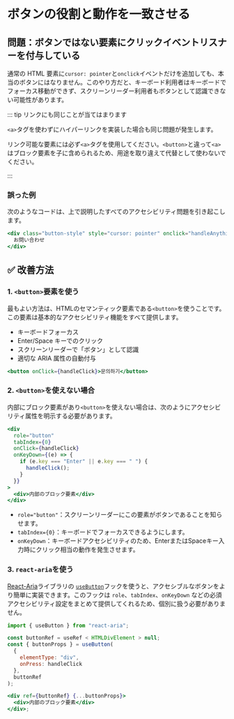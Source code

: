 # ボタンの役割と動作を一致させる

## 問題：ボタンではない要素にクリックイベントリスナーを付与している

通常の HTML 要素に`cursor: pointer`と`onclick`イベントだけを追加しても、本当のボタンにはなりません。このやり方だと、キーボード利用者はキーボードでフォーカス移動ができず、スクリーンリーダー利用者もボタンとして認識できない可能性があります。

::: tip リンクにも同じことが当てはまります

`<a>`タグを使わずにハイパーリンクを実装した場合も同じ問題が発生します。

リンク可能な要素には必ず`<a>`タグを使用してください。`<button>`と違って`<a>`はブロック要素を子に含められるため、用途を取り違えて代替として使わないでください。

:::

### 誤った例

次のようなコードは、上で説明したすべてのアクセシビリティ問題を引き起こします。

```jsx
<div class="button-style" style="cursor: pointer" onclick="handleAnything()">
  お問い合わせ
</div>
```

## ✅ 改善方法

### 1. `<button>`要素を使う

最もよい方法は、HTMLのセマンティック要素である`<button>`を使うことです。この要素は基本的なアクセシビリティ機能をすべて提供します。

- キーボードフォーカス
- Enter/Space キーでのクリック
- スクリーンリーダーで「ボタン」として認識
- 適切な ARIA 属性の自動付与

```jsx
<button onClick={handleClick}>문의하기</button>
```

### 2. `<button>`を使えない場合

内部にブロック要素があり`<button>`を使えない場合は、次のようにアクセシビリティ属性を明示する必要があります。

```jsx
<div
  role="button"
  tabIndex={0}
  onClick={handleClick}
  onKeyDown={(e) => {
    if (e.key === "Enter" || e.key === " ") {
      handleClick();
    }
  }}
>
  <div>内部のブロック要素</div>
</div>
```

- `role="button"`：スクリーンリーダーにこの要素がボタンであることを知らせます。
- `tabIndex={0}`：キーボードでフォーカスできるようにします。
- `onKeyDown`：キーボードアクセシビリティのため、EnterまたはSpaceキー入力時にクリック相当の動作を発生させます。

### 3. `react-aria`を使う

[React-Aria](https://react-spectrum.adobe.com/react-aria/index.html)ライブラリの [`useButton`](https://react-spectrum.adobe.com/react-aria/useButton.html)フックを使うと、アクセシブルなボタンをより簡単に実装できます。このフックは `role`、`tabIndex`、`onKeyDown` などの必須アクセシビリティ設定をまとめて提供してくれるため、個別に扱う必要がありません。

```jsx
import { useButton } from "react-aria";

const buttonRef = useRef < HTMLDivElement > null;
const { buttonProps } = useButton(
  {
    elementType: "div",
    onPress: handleClick
  },
  buttonRef
);

<div ref={buttonRef} {...buttonProps}>
  <div>内部のブロック要素</div>
</div>;
```
